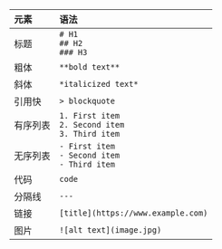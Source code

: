 | 元素     | 语法                                                   |
|:-------- |:------------------------------------------------------ |
| 标题     | `# H1`<br>`## H2`<br>`### H3`                          |
| 粗体     | `**bold text**`                                        |
| 斜体     | `*italicized text*`                                    |
| 引用快   | `> blockquote`                                         |
| 有序列表 | `1. First item`<br>`2. Second item`<br>`3. Third item` |
| 无序列表 | `- First item`<br>`- Second item`<br>`- Third item`    |
| 代码     | ``code``                                               |
| 分隔线   | `---`                                                  |
| 链接     | `[title](https://www.example.com)`                     |
| 图片     | `![alt text](image.jpg)`                               |
